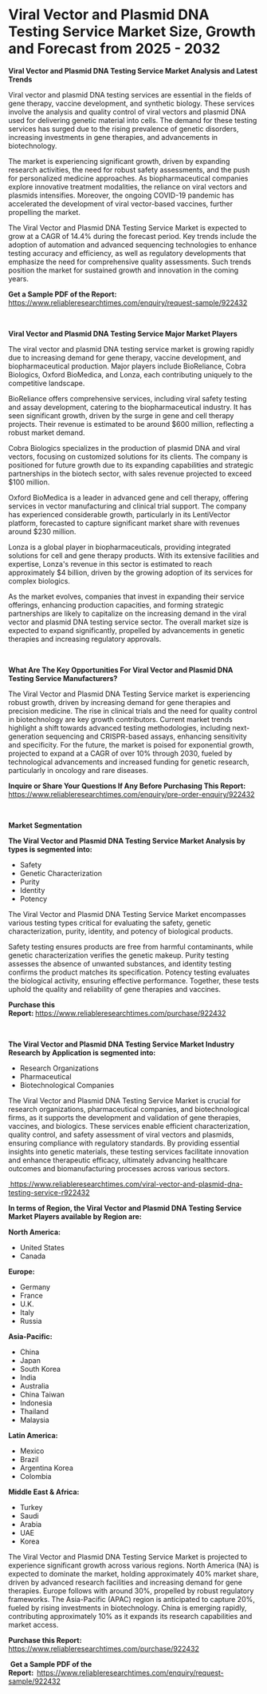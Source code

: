 <p><h1>Viral Vector and Plasmid DNA Testing Service Market Size, Growth and Forecast from 2025 - 2032</h1></p><p><strong>Viral Vector and Plasmid DNA Testing Service Market Analysis and Latest Trends</strong></p>
<p><p>Viral vector and plasmid DNA testing services are essential in the fields of gene therapy, vaccine development, and synthetic biology. These services involve the analysis and quality control of viral vectors and plasmid DNA used for delivering genetic material into cells. The demand for these testing services has surged due to the rising prevalence of genetic disorders, increasing investments in gene therapies, and advancements in biotechnology.</p><p>The market is experiencing significant growth, driven by expanding research activities, the need for robust safety assessments, and the push for personalized medicine approaches. As biopharmaceutical companies explore innovative treatment modalities, the reliance on viral vectors and plasmids intensifies. Moreover, the ongoing COVID-19 pandemic has accelerated the development of viral vector-based vaccines, further propelling the market.</p><p>The Viral Vector and Plasmid DNA Testing Service Market is expected to grow at a CAGR of 14.4% during the forecast period. Key trends include the adoption of automation and advanced sequencing technologies to enhance testing accuracy and efficiency, as well as regulatory developments that emphasize the need for comprehensive quality assessments. Such trends position the market for sustained growth and innovation in the coming years.</p></p>
<p><strong>Get a Sample PDF of the Report:&nbsp;</strong> <a href="https://www.reliableresearchtimes.com/enquiry/request-sample/922432?utm_campaign=2263&utm_medium=2&utm_source=Github&utm_content=ia&utm_term=18042025&utm_id=viral-vector-and-plasmid-dna-testing-service">https://www.reliableresearchtimes.com/enquiry/request-sample/922432</a></p>
<p>&nbsp;</p>
<p><strong>Viral Vector and Plasmid DNA Testing Service Major Market Players</strong></p>
<p><p>The viral vector and plasmid DNA testing service market is growing rapidly due to increasing demand for gene therapy, vaccine development, and biopharmaceutical production. Major players include BioReliance, Cobra Biologics, Oxford BioMedica, and Lonza, each contributing uniquely to the competitive landscape.</p><p>BioReliance offers comprehensive services, including viral safety testing and assay development, catering to the biopharmaceutical industry. It has seen significant growth, driven by the surge in gene and cell therapy projects. Their revenue is estimated to be around $600 million, reflecting a robust market demand.</p><p>Cobra Biologics specializes in the production of plasmid DNA and viral vectors, focusing on customized solutions for its clients. The company is positioned for future growth due to its expanding capabilities and strategic partnerships in the biotech sector, with sales revenue projected to exceed $100 million.</p><p>Oxford BioMedica is a leader in advanced gene and cell therapy, offering services in vector manufacturing and clinical trial support. The company has experienced considerable growth, particularly in its LentiVector platform, forecasted to capture significant market share with revenues around $230 million.</p><p>Lonza is a global player in biopharmaceuticals, providing integrated solutions for cell and gene therapy products. With its extensive facilities and expertise, Lonza's revenue in this sector is estimated to reach approximately $4 billion, driven by the growing adoption of its services for complex biologics.</p><p>As the market evolves, companies that invest in expanding their service offerings, enhancing production capacities, and forming strategic partnerships are likely to capitalize on the increasing demand in the viral vector and plasmid DNA testing service sector. The overall market size is expected to expand significantly, propelled by advancements in genetic therapies and increasing regulatory approvals.</p></p>
<p>&nbsp;</p>
<p><strong>What Are The Key Opportunities For Viral Vector and Plasmid DNA Testing Service Manufacturers?</strong></p>
<p><p>The Viral Vector and Plasmid DNA Testing Service market is experiencing robust growth, driven by increasing demand for gene therapies and precision medicine. The rise in clinical trials and the need for quality control in biotechnology are key growth contributors. Current market trends highlight a shift towards advanced testing methodologies, including next-generation sequencing and CRISPR-based assays, enhancing sensitivity and specificity. For the future, the market is poised for exponential growth, projected to expand at a CAGR of over 10% through 2030, fueled by technological advancements and increased funding for genetic research, particularly in oncology and rare diseases.</p></p>
<p><strong>Inquire or Share Your Questions If Any Before Purchasing This Report:</strong> <a href="https://www.reliableresearchtimes.com/enquiry/pre-order-enquiry/922432?utm_campaign=2263&utm_medium=2&utm_source=Github&utm_content=ia&utm_term=18042025&utm_id=viral-vector-and-plasmid-dna-testing-service">https://www.reliableresearchtimes.com/enquiry/pre-order-enquiry/922432</a></p>
<p>&nbsp;</p>
<p><strong>Market Segmentation</strong></p>
<p><strong>The Viral Vector and Plasmid DNA Testing Service Market Analysis by types is segmented into:</strong></p>
<p><ul><li>Safety</li><li>Genetic Characterization</li><li>Purity</li><li>Identity</li><li>Potency</li></ul></p>
<p><p>The Viral Vector and Plasmid DNA Testing Service Market encompasses various testing types critical for evaluating the safety, genetic characterization, purity, identity, and potency of biological products. </p><p>Safety testing ensures products are free from harmful contaminants, while genetic characterization verifies the genetic makeup. Purity testing assesses the absence of unwanted substances, and identity testing confirms the product matches its specification. Potency testing evaluates the biological activity, ensuring effective performance. Together, these tests uphold the quality and reliability of gene therapies and vaccines.</p></p>
<p><strong>Purchase this Report:&nbsp;</strong><a href="https://www.reliableresearchtimes.com/purchase/922432?utm_campaign=2263&utm_medium=2&utm_source=Github&utm_content=ia&utm_term=18042025&utm_id=viral-vector-and-plasmid-dna-testing-service">https://www.reliableresearchtimes.com/purchase/922432</a></p>
<p>&nbsp;</p>
<p><strong>The Viral Vector and Plasmid DNA Testing Service Market Industry Research by Application is segmented into:</strong></p>
<p><ul><li>Research Organizations</li><li>Pharmaceutical</li><li>Biotechnological Companies</li></ul></p>
<p><p>The Viral Vector and Plasmid DNA Testing Service Market is crucial for research organizations, pharmaceutical companies, and biotechnological firms, as it supports the development and validation of gene therapies, vaccines, and biologics. These services enable efficient characterization, quality control, and safety assessment of viral vectors and plasmids, ensuring compliance with regulatory standards. By providing essential insights into genetic materials, these testing services facilitate innovation and enhance therapeutic efficacy, ultimately advancing healthcare outcomes and biomanufacturing processes across various sectors.</p></p>
<p><a href="https://www.reliableresearchtimes.com/viral-vector-and-plasmid-dna-testing-service-r922432?utm_campaign=2263&utm_medium=2&utm_source=Github&utm_content=ia&utm_term=18042025&utm_id=viral-vector-and-plasmid-dna-testing-service">&nbsp;https://www.reliableresearchtimes.com/viral-vector-and-plasmid-dna-testing-service-r922432</a></p>
<p><strong>In terms of Region, the Viral Vector and Plasmid DNA Testing Service Market Players available by Region are:</strong></p>
<p>
    <p> <strong> North America: </strong>
        <ul>
            <li>United States</li>
            <li>Canada</li>
        </ul>
        </p> 
    <p> <strong> Europe: </strong>
        <ul>
            <li>Germany</li>
            <li>France</li>
            <li>U.K.</li>
            <li>Italy</li>
            <li>Russia</li>
        </ul>
        </p> 
    <p> <strong> Asia-Pacific: </strong>
        <ul>
            <li>China</li>
            <li>Japan</li>
            <li>South Korea</li>
            <li>India</li>
            <li>Australia</li>
            <li>China Taiwan</li>
            <li>Indonesia</li>
            <li>Thailand</li>
            <li>Malaysia</li>
        </ul>
        </p> 
    <p> <strong> Latin America: </strong>
        <ul>
            <li>Mexico</li>
            <li>Brazil</li>
            <li>Argentina Korea</li>
            <li>Colombia</li>
        </ul>
        </p> 
    <p> <strong> Middle East & Africa: </strong>
        <ul>
            <li>Turkey</li>
            <li>Saudi</li>
            <li>Arabia</li>
            <li>UAE</li>
            <li>Korea</li>
        </ul>
    </p>
    </p>
<p><p>The Viral Vector and Plasmid DNA Testing Service Market is projected to experience significant growth across various regions. North America (NA) is expected to dominate the market, holding approximately 40% market share, driven by advanced research facilities and increasing demand for gene therapies. Europe follows with around 30%, propelled by robust regulatory frameworks. The Asia-Pacific (APAC) region is anticipated to capture 20%, fueled by rising investments in biotechnology. China is emerging rapidly, contributing approximately 10% as it expands its research capabilities and market access.</p></p>
<p><strong>Purchase this Report: </strong><a href="https://www.reliableresearchtimes.com/purchase/922432?utm_campaign=2263&utm_medium=2&utm_source=Github&utm_content=ia&utm_term=18042025&utm_id=viral-vector-and-plasmid-dna-testing-service">https://www.reliableresearchtimes.com/purchase/922432</a></p>
<p>&nbsp;<strong>Get a Sample PDF of the Report:&nbsp;&nbsp;</strong><a href="https://www.reliableresearchtimes.com/enquiry/request-sample/922432?utm_campaign=2263&utm_medium=2&utm_source=Github&utm_content=ia&utm_term=18042025&utm_id=viral-vector-and-plasmid-dna-testing-service">https://www.reliableresearchtimes.com/enquiry/request-sample/922432</a></p>
<p><strong></strong></p>
<p><p></p><p></p><p></p></p>